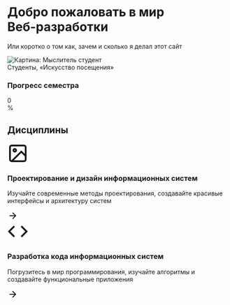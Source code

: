 <!-- Hero Section -->
<div class="hero-section">
  <div class="container-fluid">
    <div class="row align-items-center min-vh-50">
      <div class="col-lg-6">
        <div class="hero-content">
          <h1 class="hero-title animate-fade-in">
            Добро пожаловать в мир<br><span class="text-gradient">Веб-разработки</span>
          </h1>
          <p class="hero-subtitle animate-fade-in-delay">
            Или коротко о том как, зачем и сколько я делал этот сайт
          </p>
        </div>
      </div>
      <div class="col-lg-6">
        <div class="hero-image-container animate-slide-in">
          <div class="floating-card">
            <img src="{{ site.baseurl }}/img/Student.png"
                 alt="Картина: Мыслитель студент" 
                 class="hero-image" />
            <div class="image-overlay">
              <div class="overlay-text">Студенты, «Искусство посещения»</div>
            </div>
          </div>
        </div>
      </div>
    </div>
  </div>
</div>

<!-- Progress Section -->
<div class="progress-section">
  <div class="container">
    <div class="row justify-content-center">
      <div class="col-lg-8">
        <div class="progress-card">
          <div class="progress-header">
            <h3 class="progress-title">Прогресс семестра</h3>
          </div>
          <div class="progress-container">
            <div class="progress progress-custom">
              <div class="progress-bar progress-bar-custom" id="progressbar" role="progressbar" 
                   style="width: 0%;" aria-valuenow="0" aria-valuemin="0" aria-valuemax="100">
                <span class="progress-text" id="progress-text">0%</span>
              </div>
            </div>
          </div>
        </div>
      </div>
    </div>
  </div>
</div>

<!-- Courses Section -->
<div class="courses-section">
  <div class="container">
    <div class="row justify-content-center">
      <div class="col-lg-10">
        <h2 class="section-title text-center mb-5">Дисциплины</h2>
        <div class="row g-4">
          <div class="col-md-6">
            <div class="course-card" onclick="window.location.href='{{ site.baseurl }}/design-systems/';">
              <div class="course-icon">
                <svg width="48" height="48" viewBox="0 0 24 24" fill="none" stroke="currentColor" stroke-width="2">
                  <rect x="3" y="3" width="18" height="18" rx="2" ry="2"/>
                  <circle cx="8.5" cy="8.5" r="1.5"/>
                  <polyline points="21,15 16,10 5,21"/>
                </svg>
              </div>
              <h3 class="course-title">Проектирование и дизайн информационных систем</h3>
              <p class="course-description">
                Изучайте современные методы проектирования, создавайте красивые интерфейсы и архитектуру систем
              </p>
              <div class="course-arrow">
                <svg width="24" height="24" viewBox="0 0 24 24" fill="none" stroke="currentColor" stroke-width="2">
                  <line x1="5" y1="12" x2="19" y2="12"/>
                  <polyline points="12,5 19,12 12,19"/>
                </svg>
              </div>
            </div>
          </div>
          <div class="col-md-6">
            <div class="course-card" onclick="window.location.href='{{ site.baseurl }}/development-systems/';">
              <div class="course-icon">
                <svg width="48" height="48" viewBox="0 0 24 24" fill="none" stroke="currentColor" stroke-width="2">
                  <polyline points="16,18 22,12 16,6"/>
                  <polyline points="8,6 2,12 8,18"/>
                </svg>
              </div>
              <h3 class="course-title">Разработка кода информационных систем</h3>
              <p class="course-description">
                Погрузитесь в мир программирования, изучайте алгоритмы и создавайте функциональные приложения
              </p>
              <div class="course-arrow">
                <svg width="24" height="24" viewBox="0 0 24 24" fill="none" stroke="currentColor" stroke-width="2">
                  <line x1="5" y1="12" x2="19" y2="12"/>
                  <polyline points="12,5 19,12 12,19"/>
                </svg>
              </div>
            </div>
          </div>
        </div>
      </div>
    </div>
  </div>
</div>


<script src="{{ site.baseurl }}/assets/js/homepage.js"></script>


